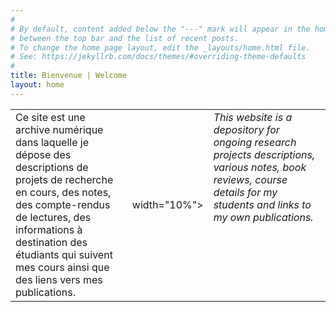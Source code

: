 ```yaml
---
#
# By default, content added below the "---" mark will appear in the home page
# between the top bar and the list of recent posts.
# To change the home page layout, edit the _layouts/home.html file.
# See: https://jekyllrb.com/docs/themes/#overriding-theme-defaults
#
title: Bienvenue | Welcome
layout: home
---
```


<table>
  <tr>
    <td width="45%" valign="top">
      Ce site est une archive numérique dans laquelle je dépose des descriptions de projets de recherche en cours, des notes, des compte-rendus de lectures, des informations à destination des étudiants qui suivent mes cours ainsi que des liens vers mes publications.
    </td>
    <td> width="10%">
    </td>
    <td width="45%" valign="top"><i>This website is a depository for ongoing research projects descriptions, various notes, book reviews, course details for my students and links to my own publications.</i>
    </td>
  </tr>
</table>
 
